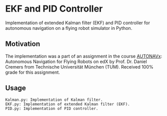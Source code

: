 # EKF and PID Controller

Implementation of extended Kalman filter (EKF) and PID controller for autonomous navigation on a flying robot simulator in Python.

## Motivation

The implementation was a part of an assignment in the course [AUTONAVx](https://www.edx.org/course/autonomous-navigation-flying-robots-tumx-autonavx-0): Autonomous Navigation for Flying Robots on edX by Prof. Dr. Daniel Cremers from Technische Universität München (TUM). Received 100% grade for this assignment.

## Usage

```
Kalman.py: Implementation of Kalman filter.
EKF.py: Implementation of extended Kalman filter (EKF).
PID.py: Implementation of PID controller.
```